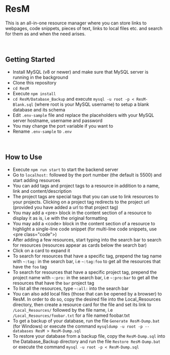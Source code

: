 # ResM
This is an all-in-one resource manager where you can store links to webpages, code snippets, pieces of text, links to local files etc. and search for them as and when the need arises.

<br>

## Getting Started
* Install MySQL (v8 or newer) and make sure that MySQL server is running in the background 
* Clone this repository
* `cd ResM`
* Execute `npm install`
* `cd ResM/Database_Backup` and execute `mysql -u root -p < ResM-Blank.sql` (where root is your MySQL username) to setup a blank database and its schema
* Edit `.env-sample` file and replace the placeholders with your MySQL server hostname, username and password
* You may change the port variable if you want to
* Rename `.env-sample` to `.env`

<br>

## How to Use
* Execute `npm run start` to start the backend server
* Go to `localhost:` followed by the port number (the default is 5500) and start adding resources
* You can add tags and project tags to a resource in addition to a name, link and content/description
* The project tags are special tags that you can use to link resources to your projects. Clicking on a project tag redirects to the project url (provided you have added a url to that project tag)
* You may add a &lt;pre> block in the content section of a resource to display it as is, i.e with the original formatting
* You may add a &lt;code> block in the content section of a resource to highlight a single-line code snippet (for multi-line code snippets, use &lt;pre class="code">)
* After adding a few resources, start typing into the search bar to search for resources (resources appear as cards below the search bar)
* Click on a card to expand it
* To search for resources that have a specific tag, prepend the tag name with `~:tag:` in the search bar, i.e `~:tag:foo` to get all the resources that have the `foo` tag
* To search for resources that have a specific project tag, prepend the project name with `~:pro:` in the search bar, i.e `~:pro:bar` to get all the resources that have the `bar` project tag
* To list all the resources, type `~:all:` into the search bar
* You can also add local files (those that can be opened by a browser) to ResM. In order to do so, copy the desired file into the Local_Resources directory, then create a resource card for the file and set its link to `/Local_Resources/` followed by the file name, i.e `/Local_Resources/foobar.txt` for a file named foobar.txt
* To get a backup of your database, run the file `Generate ResM-Dump.bat` (for Windows) or execute the command `mysqldump -u root -p --databases ResM > ResM-Dump.sql`
* To restore your database from a backup file, copy the `ResM-Dump.sql` into the Database_Backup directory and run the file `Restore ResM-Dump.bat` or execute the command `mysql -u root -p < ResM-Dump.sql`
